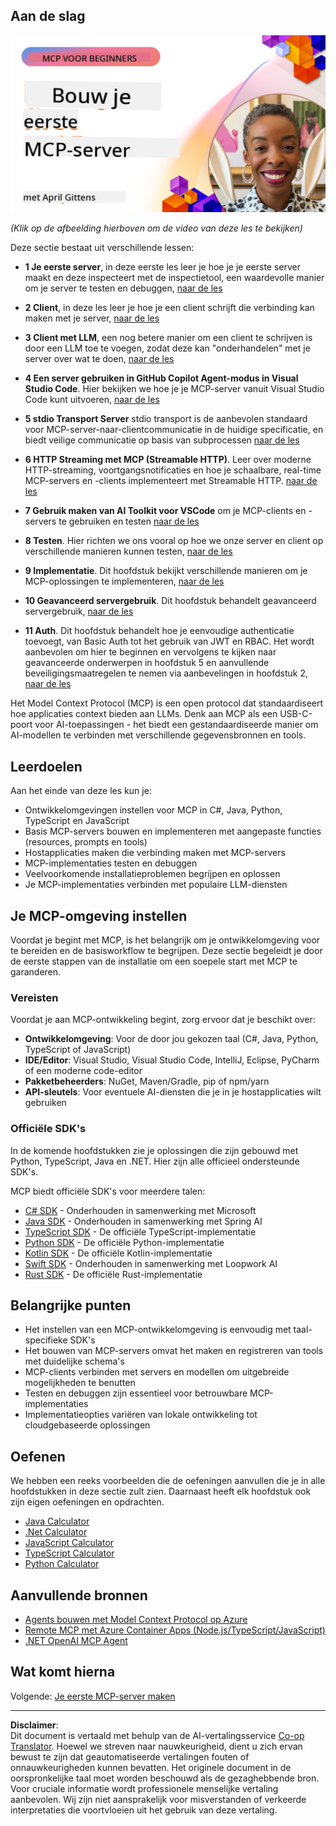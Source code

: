 <!--
CO_OP_TRANSLATOR_METADATA:
{
  "original_hash": "f400d87053221363769113c24f117248",
  "translation_date": "2025-10-06T23:27:07+00:00",
  "source_file": "03-GettingStarted/README.md",
  "language_code": "nl"
}
-->
## Aan de slag  

[![Bouw je eerste MCP-server](../../../translated_images/04.0ea920069efd979a0b2dad51e72c1df7ead9c57b3305796068a6cee1f0dd6674.nl.png)](https://youtu.be/sNDZO9N4m9Y)

_(Klik op de afbeelding hierboven om de video van deze les te bekijken)_

Deze sectie bestaat uit verschillende lessen:

- **1 Je eerste server**, in deze eerste les leer je hoe je je eerste server maakt en deze inspecteert met de inspectietool, een waardevolle manier om je server te testen en debuggen, [naar de les](01-first-server/README.md)

- **2 Client**, in deze les leer je hoe je een client schrijft die verbinding kan maken met je server, [naar de les](02-client/README.md)

- **3 Client met LLM**, een nog betere manier om een client te schrijven is door een LLM toe te voegen, zodat deze kan "onderhandelen" met je server over wat te doen, [naar de les](03-llm-client/README.md)

- **4 Een server gebruiken in GitHub Copilot Agent-modus in Visual Studio Code**. Hier bekijken we hoe je je MCP-server vanuit Visual Studio Code kunt uitvoeren, [naar de les](04-vscode/README.md)

- **5 stdio Transport Server** stdio transport is de aanbevolen standaard voor MCP-server-naar-clientcommunicatie in de huidige specificatie, en biedt veilige communicatie op basis van subprocessen [naar de les](05-stdio-server/README.md)

- **6 HTTP Streaming met MCP (Streamable HTTP)**. Leer over moderne HTTP-streaming, voortgangsnotificaties en hoe je schaalbare, real-time MCP-servers en -clients implementeert met Streamable HTTP. [naar de les](06-http-streaming/README.md)

- **7 Gebruik maken van AI Toolkit voor VSCode** om je MCP-clients en -servers te gebruiken en testen [naar de les](07-aitk/README.md)

- **8 Testen**. Hier richten we ons vooral op hoe we onze server en client op verschillende manieren kunnen testen, [naar de les](08-testing/README.md)

- **9 Implementatie**. Dit hoofdstuk bekijkt verschillende manieren om je MCP-oplossingen te implementeren, [naar de les](09-deployment/README.md)

- **10 Geavanceerd servergebruik**. Dit hoofdstuk behandelt geavanceerd servergebruik, [naar de les](./10-advanced/README.md)

- **11 Auth**. Dit hoofdstuk behandelt hoe je eenvoudige authenticatie toevoegt, van Basic Auth tot het gebruik van JWT en RBAC. Het wordt aanbevolen om hier te beginnen en vervolgens te kijken naar geavanceerde onderwerpen in hoofdstuk 5 en aanvullende beveiligingsmaatregelen te nemen via aanbevelingen in hoofdstuk 2, [naar de les](./11-simple-auth/README.md)

Het Model Context Protocol (MCP) is een open protocol dat standaardiseert hoe applicaties context bieden aan LLMs. Denk aan MCP als een USB-C-poort voor AI-toepassingen - het biedt een gestandaardiseerde manier om AI-modellen te verbinden met verschillende gegevensbronnen en tools.

## Leerdoelen

Aan het einde van deze les kun je:

- Ontwikkelomgevingen instellen voor MCP in C#, Java, Python, TypeScript en JavaScript
- Basis MCP-servers bouwen en implementeren met aangepaste functies (resources, prompts en tools)
- Hostapplicaties maken die verbinding maken met MCP-servers
- MCP-implementaties testen en debuggen
- Veelvoorkomende installatieproblemen begrijpen en oplossen
- Je MCP-implementaties verbinden met populaire LLM-diensten

## Je MCP-omgeving instellen

Voordat je begint met MCP, is het belangrijk om je ontwikkelomgeving voor te bereiden en de basisworkflow te begrijpen. Deze sectie begeleidt je door de eerste stappen van de installatie om een soepele start met MCP te garanderen.

### Vereisten

Voordat je aan MCP-ontwikkeling begint, zorg ervoor dat je beschikt over:

- **Ontwikkelomgeving**: Voor de door jou gekozen taal (C#, Java, Python, TypeScript of JavaScript)
- **IDE/Editor**: Visual Studio, Visual Studio Code, IntelliJ, Eclipse, PyCharm of een moderne code-editor
- **Pakketbeheerders**: NuGet, Maven/Gradle, pip of npm/yarn
- **API-sleutels**: Voor eventuele AI-diensten die je in je hostapplicaties wilt gebruiken

### Officiële SDK's

In de komende hoofdstukken zie je oplossingen die zijn gebouwd met Python, TypeScript, Java en .NET. Hier zijn alle officieel ondersteunde SDK's.

MCP biedt officiële SDK's voor meerdere talen:
- [C# SDK](https://github.com/modelcontextprotocol/csharp-sdk) - Onderhouden in samenwerking met Microsoft
- [Java SDK](https://github.com/modelcontextprotocol/java-sdk) - Onderhouden in samenwerking met Spring AI
- [TypeScript SDK](https://github.com/modelcontextprotocol/typescript-sdk) - De officiële TypeScript-implementatie
- [Python SDK](https://github.com/modelcontextprotocol/python-sdk) - De officiële Python-implementatie
- [Kotlin SDK](https://github.com/modelcontextprotocol/kotlin-sdk) - De officiële Kotlin-implementatie
- [Swift SDK](https://github.com/modelcontextprotocol/swift-sdk) - Onderhouden in samenwerking met Loopwork AI
- [Rust SDK](https://github.com/modelcontextprotocol/rust-sdk) - De officiële Rust-implementatie

## Belangrijke punten

- Het instellen van een MCP-ontwikkelomgeving is eenvoudig met taal-specifieke SDK's
- Het bouwen van MCP-servers omvat het maken en registreren van tools met duidelijke schema's
- MCP-clients verbinden met servers en modellen om uitgebreide mogelijkheden te benutten
- Testen en debuggen zijn essentieel voor betrouwbare MCP-implementaties
- Implementatieopties variëren van lokale ontwikkeling tot cloudgebaseerde oplossingen

## Oefenen

We hebben een reeks voorbeelden die de oefeningen aanvullen die je in alle hoofdstukken in deze sectie zult zien. Daarnaast heeft elk hoofdstuk ook zijn eigen oefeningen en opdrachten.

- [Java Calculator](./samples/java/calculator/README.md)
- [.Net Calculator](../../../03-GettingStarted/samples/csharp)
- [JavaScript Calculator](./samples/javascript/README.md)
- [TypeScript Calculator](./samples/typescript/README.md)
- [Python Calculator](../../../03-GettingStarted/samples/python)

## Aanvullende bronnen

- [Agents bouwen met Model Context Protocol op Azure](https://learn.microsoft.com/azure/developer/ai/intro-agents-mcp)
- [Remote MCP met Azure Container Apps (Node.js/TypeScript/JavaScript)](https://learn.microsoft.com/samples/azure-samples/mcp-container-ts/mcp-container-ts/)
- [.NET OpenAI MCP Agent](https://learn.microsoft.com/samples/azure-samples/openai-mcp-agent-dotnet/openai-mcp-agent-dotnet/)

## Wat komt hierna

Volgende: [Je eerste MCP-server maken](01-first-server/README.md)

---

**Disclaimer**:  
Dit document is vertaald met behulp van de AI-vertalingsservice [Co-op Translator](https://github.com/Azure/co-op-translator). Hoewel we streven naar nauwkeurigheid, dient u zich ervan bewust te zijn dat geautomatiseerde vertalingen fouten of onnauwkeurigheden kunnen bevatten. Het originele document in de oorspronkelijke taal moet worden beschouwd als de gezaghebbende bron. Voor cruciale informatie wordt professionele menselijke vertaling aanbevolen. Wij zijn niet aansprakelijk voor misverstanden of verkeerde interpretaties die voortvloeien uit het gebruik van deze vertaling.